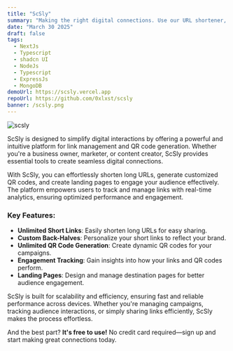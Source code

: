 ```yaml
---
title: "ScSly"
summary: "Making the right digital connections. Use our URL shortener, QR Codes, and landing pages to engage your audience and connect them to the right information."
date: "March 30 2025"
draft: false
tags:
  - NextJs
  - Typescript
  - shadcn UI
  - NodeJs
  - Typescript
  - ExpressJs
  - MongoDB
demoUrl: https://scsly.vercel.app
repoUrl: https://github.com/0xlxst/scsly
banner: /scsly.png
---
```


![scsly](/scsly.png)

ScSly is designed to simplify digital interactions by offering a powerful and intuitive platform for link management and QR code generation. Whether you're a business owner, marketer, or content creator, ScSly provides essential tools to create seamless digital connections.

With ScSly, you can effortlessly shorten long URLs, generate customized QR codes, and create landing pages to engage your audience effectively. The platform empowers users to track and manage links with real-time analytics, ensuring optimized performance and engagement.

### Key Features:

- **Unlimited Short Links**: Easily shorten long URLs for easy sharing.
- **Custom Back-Halves**: Personalize your short links to reflect your brand.
- **Unlimited QR Code Generation**: Create dynamic QR codes for your campaigns.
- **Engagement Tracking**: Gain insights into how your links and QR codes perform.
- **Landing Pages**: Design and manage destination pages for better audience engagement.

ScSly is built for scalability and efficiency, ensuring fast and reliable performance across devices. Whether you're managing campaigns, tracking audience interactions, or simply sharing links efficiently, ScSly makes the process effortless.

And the best part? **It's free to use!** No credit card required—sign up and start making great connections today.
